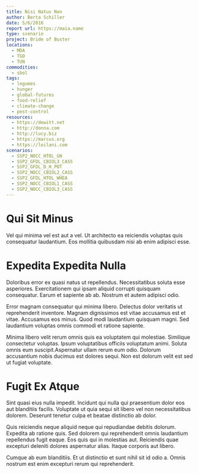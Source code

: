 ```yaml
---
title: Nisi Natus Non
author: Berta Schiller
date: 5/6/2016
report url: https://maia.name
type: scenario
project: Bride of Buster
locations:
  - MDA
  - TGO
  - TUN
commodities:
  - sbol
tags:
  - legumes
  - hunger
  - global-futures
  - food-relief
  - climate-change
  - pest-control
resources:
  - https://dewitt.net
  - http://donna.com
  - http://lucy.biz
  - https://marcus.org
  - https://leilani.com
scenarios:
  - SSP2_NOCC_HTOL_GN
  - SSP2_GFDL_CBIOL3_CASS
  - SSP2_GFDL_D_H_POT
  - SSP2_NOCC_CBIOL2_CASS
  - SSP2_GFDL_HTOL_WHEA
  - SSP2_NOCC_CBIOL1_CASS
  - SSP2_NOCC_CBIOL3_CASS
---
```

# Qui Sit Minus
Vel qui minima vel est aut a vel. Ut architecto ea reiciendis voluptas quis consequatur laudantium. Eos mollitia quibusdam nisi ab enim adipisci esse.

# Expedita Expedita Nulla
Doloribus error ex quasi natus ut repellendus. Necessitatibus soluta esse asperiores. Exercitationem qui ipsam aliquid corrupti quisquam consequatur. Earum et sapiente ab ab. Nostrum et autem adipisci odio.
 Error magnam consequatur qui minima libero. Delectus dolor veritatis ut reprehenderit inventore. Magnam dignissimos est vitae accusamus est et vitae. Accusamus eos minus. Quod modi laudantium quisquam magni. Sed laudantium voluptas omnis commodi et ratione sapiente.
 Minima libero velit rerum omnis quis ea voluptatem qui molestiae. Similique consectetur voluptas. Ipsum voluptatibus officiis voluptatum animi. Soluta omnis eum suscipit.Aspernatur ullam rerum eum odio. Dolorum accusantium nobis ducimus est dolores sequi. Non est dolorum velit est sed ut fugiat voluptate.

# Fugit Ex Atque
Sint quasi eius nulla impedit. Incidunt qui nulla qui praesentium dolor eos aut blanditiis facilis. Voluptate ut quia sequi sit libero vel non necessitatibus dolorem. Deserunt tenetur culpa et beatae distinctio ab dolor.
 Quis reiciendis neque aliquid neque qui repudiandae debitis dolorum. Expedita ab ratione quis. Sed dolorem qui reprehenderit omnis laudantium repellendus fugit eaque. Eos quis qui in molestias aut. Reiciendis quae excepturi deleniti dolores aspernatur alias. Itaque corporis aut libero.
 Cumque ab eum blanditiis. Et ut distinctio et sunt nihil sit id odio a. Omnis nostrum est enim excepturi rerum qui reprehenderit.
